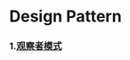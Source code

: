 # Design Pattern
### 1.[观察者模式](https://github.com/My1iJ3oe6s/Learn/blob/master/DesignPattern/Publish-Subscribe-Pattern.md)
